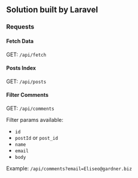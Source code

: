 ## Solution built by Laravel

### Requests

#### Fetch Data
GET: `/api/fetch`

#### Posts Index
GET: `/api/posts`

#### Filter Comments
GET: `/api/comments`

Filter params available: 
- `id`
- `postId` or `post_id`
- `name`
- `email`
- `body`

Example: `/api/comments?email=Eliseo@gardner.biz`